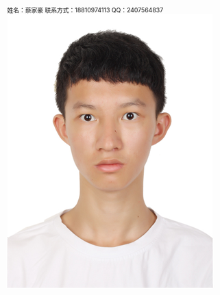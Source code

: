 姓名：蔡家豪
联系方式：18810974113
QQ：2407564837
![images](https://github.com/caijiahao2018/homepage/blob/master/20180918205706.jpg)
